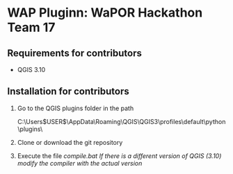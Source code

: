 # WAP Pluginn: WaPOR Hackathon Team 17
## Requirements for contributors
* QGIS 3.10

## Installation for contributors

1. Go to the QGIS plugins folder in the path 

    C:\Users\$USER$\AppData\Roaming\QGIS\QGIS3\profiles\default\python\plugins\

2. Clone or download the git repository
3. Execute the file *compile.bat*
    *If there is a different version of QGIS (3.10) modify the compiler with the actual version*